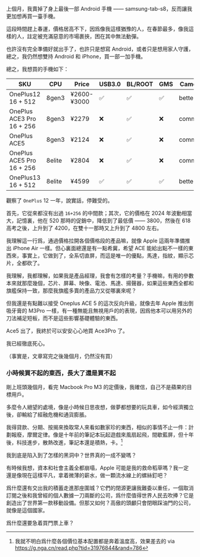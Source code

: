 上個月，我賣掉了身上最後一部 Android 手機 —— samsung-tab-s8，反而讓我更加想再買一臺手機。

這段時間趕上春運，價格居高不下，因爲像我這樣猶豫的人，在春節最多，像我這樣的人，註定被充滿惡意的市場裹挾，困在其中無法動彈。

也許沒有完全準備好就出手了，也許只是想寫 Android，或者只是想用家人守護，總之，我仍然想雙持 Android 和 iPhone，買一部一加手機。

總之，我想買的手機如下：

| SKU                              | CPU    | Price       | USB3.0 | BL/ROOT | GMS | Camera |
| -------------------------------- | ------ | ----------- | ------ | ------- | --- | ------ |
| OnePlus12<br>16 + 512            | 8gen3  | ¥2600-¥3000 | ✅      | ✅       | ✅   | better |
| OnePlus ACE3 Pro<br>16 + 256<br> | 8gen3  | ¥2279       | ❌      | ✅       | ❌   | common |
| OnePlus ACE5                     | 8gen3  | ¥2124       | ❌      | ✅       | ❌   | common |
| OnePlus ACE5 Pro<br>16 + 256     | 8elite | ¥2804       | ❌      | ✅       | ❌   | common |
| OnePlus13<br>16 + 512            | 8elite | ¥4599       | ✅      | ✅       | ✅   | better |

觀察了 `OnePlus` 12 一年，說實話，停難受的。

首先，它從來都沒有出過 `16+256` 的中間款；其次，它的價格在 2024 年波動相當大，記憶裏，他在 520 那時的促銷中，降低到了最低價 —— 3800，然後在 618 高考之後，上升到了 4200，在雙十一那時又上升到了 4800 左右。

我理解這一行爲，通過價格拉開各個價格段的產品嘛，就像 Apple 這兩年準備推出 iPhone Air 一樣。但心裏面總還是有一點希冀，希望 ACE 能給出點不一樣的東西來，事實上，它做到了，全系切直屏，而這是唯一的優點，馬達，指紋，顯示芯片，全都砍了。

我理解，我都理解，如果我是產品經理，我會有怎樣的考量？手機嘛，有用的參數本來就那麼幾個，芯片、屏幕、映像、電池、馬達、揚聲器，如果這些東西全都和旗艦保持一致，那麼我旗艦多賣的產品力又從哪裏來呢？

但我還是有點難以接受 Oneplus ACE 5 的這次反向升級，就像去年 Apple 推出倒吸牙膏的 M3Pro 一樣，有一種無能且無視用戶的的表現，因爲他本可以用另外的刀法補足短板，而不是這些影響基礎體驗的東西。

Ace5 出了，我終於可以安安心心地買 Ace3Pro 了。

我已經徹底死心。

（事實是，文章寫完之後幾個月，仍然沒有買）

### 小時候買不起的東西，長大了還是買不起

剛上班頭幾個月，看完 Macbook Pro M3 的定價後，我確信，自己不是蘋果的目標用戶。

多麼令人絕望的處境，像是小時候日思夜想，做夢都想要的玩具車，如今經濟獨立後，卻輸給了經融危機和通貨膨脹。

我得貸款、分期、按揭來換取常人來看如數家珍的東西，相似的事情不止一件：計劃報廢，摩爾定律。像是十年前的筆記本玩起遊戲來風扇起飛，間歇藍屏，但十年後，科技進步，散熱改進，筆記本還是積熱，卡。[^every_product_sucks]

我到底是陷入到了怎樣的黑洞中？世界真的一成不變嗎？

有時候我想，資本和社會主義全都崩塌，Apple 可能是我的救命稻草嗎？我一定還是像現在這樣平凡，拿着微薄的薪水，做一顆流水線上的螺絲釘吧？

爲什麼還有交出我的積蓄走進那座圍城？它們的閉源更讓我難委以重任，一個取消訂閱之後和我曾經的個人數據一刀兩斷的公司，爲什麼值得世界人民去吹捧？它是創造出了世界第一款移動設備。但那又如何？高傲的頭顱只會閉眼踩油門的公司，就像是這個國家。

爲什麼還要急着買門票上車？

[^every_product_sucks]: 我就不明白爲什麼各個價位基本配置都是奔着溫度高，效果差去的 via https://g.nga.cn/read.php?tid=31976844&rand=786